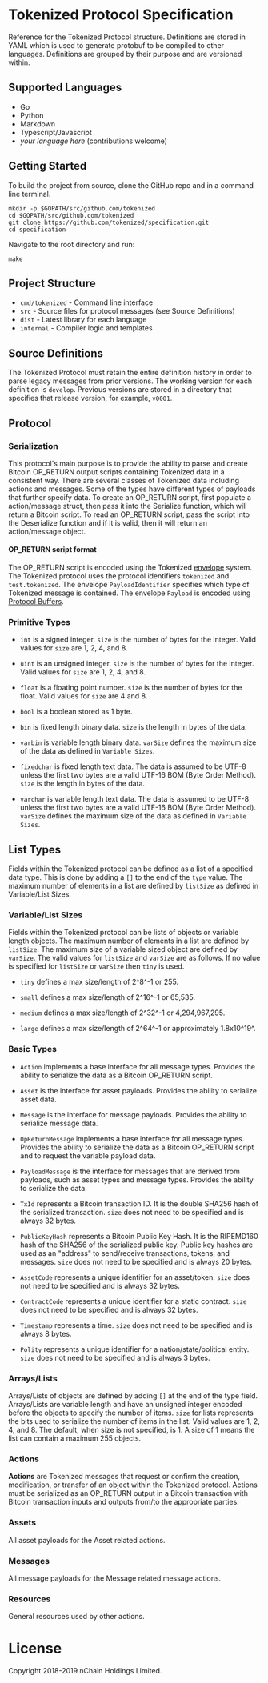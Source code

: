 # Tokenized Protocol Specification

Reference for the Tokenized Protocol structure. Definitions are stored in YAML which is used to generate protobuf to be compiled to other languages. Definitions are grouped by their purpose and are versioned within.

## Supported Languages

- Go
- Python
- Markdown
- Typescript/Javascript
- _your language here_ (contributions welcome)

## Getting Started

To build the project from source, clone the GitHub repo and in a command line terminal.

    mkdir -p $GOPATH/src/github.com/tokenized
    cd $GOPATH/src/github.com/tokenized
    git clone https://github.com/tokenized/specification.git
    cd specification

Navigate to the root directory and run:

    make

## Project Structure

- `cmd/tokenized` - Command line interface
- `src` - Source files for protocol messages (see Source Definitions)
- `dist` - Latest library for each language
- `internal` - Compiler logic and templates

## Source Definitions

The Tokenized Protocol must retain the entire definition history in order to parse legacy messages from prior versions. The working version for each definition is `develop`. Previous versions are stored in a directory that specifies that release version, for example, `v0001`.

## Protocol

### Serialization

This protocol's main purpose is to provide the ability to parse and create Bitcoin OP_RETURN output scripts containing Tokenized data in a consistent way.
There are several classes of Tokenized data including actions and messages. Some of the types have different types of payloads that further specify data.
To create an OP_RETURN script, first populate a action/message struct, then pass it into the Serialize function, which will return a Bitcoin script.
To read an OP_RETURN script, pass the script into the Deserialize function and if it is valid, then it will return an action/message object.

#### OP_RETURN script format
The OP_RETURN script is encoded using the Tokenized [envelope](https://github.com/tokenized/envelope) system. The Tokenized protocol uses the protocol identifiers `tokenized` and `test.tokenized`. The envelope `PayloadIdentifier` specifies which type of Tokenized message is contained. The envelope `Payload` is encoded using [Protocol Buffers](https://developers.google.com/protocol-buffers/).

### Primitive Types

* `int` is a signed integer. `size` is the number of bytes for the integer. Valid values for `size` are 1, 2, 4, and 8.

* `uint` is an unsigned integer. `size` is the number of bytes for the integer. Valid values for `size` are 1, 2, 4, and 8.

* `float` is a floating point number. `size` is the number of bytes for the float. Valid values for `size` are 4 and 8.

* `bool` is a boolean stored as 1 byte.

* `bin` is fixed length binary data. `size` is the length in bytes of the data.

* `varbin` is variable length binary data.
`varSize` defines the maximum size of the data as defined in `Variable Sizes`.

* `fixedchar` is fixed length text data.
The data is assumed to be UTF-8 unless the first two bytes are a valid UTF-16 BOM (Byte Order Method).
`size` is the length in bytes of the data.

* `varchar` is variable length text data.
The data is assumed to be UTF-8 unless the first two bytes are a valid UTF-16 BOM (Byte Order Method).
`varSize` defines the maximum size of the data as defined in `Variable Sizes`.

## List Types

Fields within the Tokenized protocol can be defined as a list of a specified data type.
This is done by adding a `[]` to the end of the `type` value.
The maximum number of elements in a list are defined by `listSize` as defined in Variable/List Sizes.

### Variable/List Sizes

Fields within the Tokenized protocol can be lists of objects or variable length objects.
The maximum number of elements in a list are defined by `listSize`.
The maximum size of a variable sized object are defined by `varSize`.
The valid values for `listSize` and `varSize` are as follows.
If no value is specified for `listSize` or `varSize` then `tiny` is used.

* `tiny` defines a max size/length of 2^8^-1 or 255.

* `small` defines a max size/length of 2^16^-1 or 65,535.

* `medium` defines a max size/length of 2^32^-1 or 4,294,967,295.

* `large` defines a max size/length of 2^64^-1 or approximately 1.8x10^19^.

### Basic Types

* `Action` implements a base interface for all message types. Provides the ability to serialize the data as a Bitcoin OP_RETURN script.

* `Asset` is the interface for asset payloads. Provides the ability to serialize asset data.

* `Message` is the interface for message payloads. Provides the ability to serialize message data.

* `OpReturnMessage` implements a base interface for all message types.
Provides the ability to serialize the data as a Bitcoin OP_RETURN script and to request the variable payload data.

* `PayloadMessage` is the interface for messages that are derived from payloads, such as asset types and message types.
Provides the ability to serialize the data.

* `TxId` represents a Bitcoin transaction ID.
It is the double SHA256 hash of the serialized transaction.
`size` does not need to be specified and is always 32 bytes.

* `PublicKeyHash` represents a Bitcoin Public Key Hash.
It is the RIPEMD160 hash of the SHA256 of the serialized public key.
Public key hashes are used as an "address" to send/receive transactions, tokens, and messages.
`size` does not need to be specified and is always 20 bytes.

* `AssetCode` represents a unique identifier for an asset/token.
`size` does not need to be specified and is always 32 bytes.

* `ContractCode` represents a unique identifier for a static contract.
`size` does not need to be specified and is always 32 bytes.

* `Timestamp` represents a time.
`size` does not need to be specified and is always 8 bytes.

* `Polity` represents a unique identifier for a nation/state/political entity.
`size` does not need to be specified and is always 3 bytes.

### Arrays/Lists

Arrays/Lists of objects are defined by adding `[]` at the end of the type field.
Arrays/Lists are variable length and have an unsigned integer encoded before the objects to specify the number of items.
`size` for lists represents the bits used to serialize the number of items in the list. Valid values are 1, 2, 4, and 8.
The default, when size is not specified, is 1. A size of 1 means the list can contain a maximum 255 objects.

### Actions

**Actions** are Tokenized messages that request or confirm the creation, modification, or transfer of an object within the Tokenized protocol.
Actions must be serialized as an OP_RETURN output in a Bitcoin transaction with Bitcoin transaction inputs and outputs from/to the appropriate parties.

### Assets

All asset payloads for the Asset related actions.

### Messages

All message payloads for the Message related message actions.

### Resources

General resources used by other actions.

# License

Copyright 2018-2019 nChain Holdings Limited.
